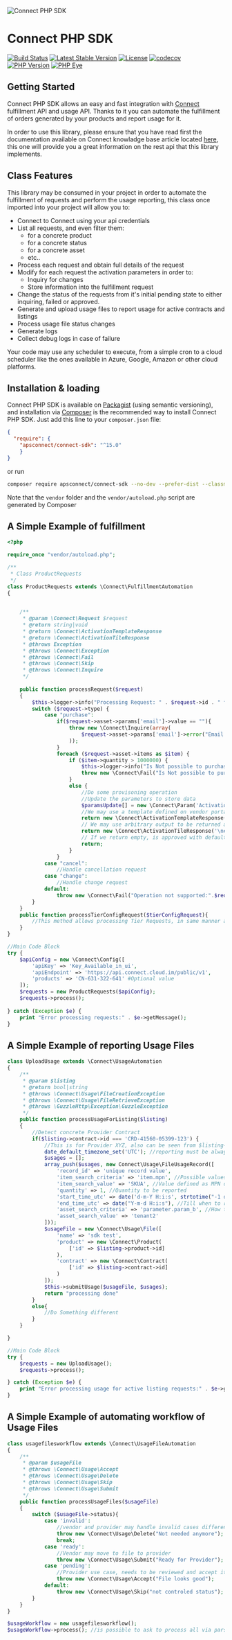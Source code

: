![Connect PHP SDK](./assets/connect-logo.png)

# Connect PHP SDK

[![Build Status](https://travis-ci.com/ingrammicro/connect-php-sdk.svg?branch=master)](https://travis-ci.com/ingrammicro/connect-php-sdk) [![Latest Stable Version](https://poser.pugx.org/apsconnect/connect-sdk/v/stable)](https://packagist.org/packages/apsconnect/connect-sdk) [![License](https://poser.pugx.org/apsconnect/connect-sdk/license)](https://packagist.org/packages/apsconnect/connect-sdk) [![codecov](https://codecov.io/gh/ingrammicro/connect-php-sdk/branch/master/graph/badge.svg)](https://codecov.io/gh/ingrammicro/connect-php-sdk)
[![PHP Version](https://img.shields.io/packagist/php-v/apsconnect/connect-sdk.svg?style=flat&branch=master)](https://packagist.org/packages/apsconnect/connect-sdk)
[![PHP Eye](https://img.shields.io/php-eye/apsconnect/connect-sdk.svg?style=flat&branch=master&label=PHP-Eye%20tested)](https://php-eye.com/package/apsconnect/connect-sdk)

## Getting Started
Connect PHP SDK allows an easy and fast integration with [Connect](http://connect.cloud.im/) fulfillment API and usage API. Thanks to it you can automate the fulfillment of orders generated by your products and report usage for it.

In order to use this library, please ensure that you have read first the documentation available on Connect knowladge base article located [here](http://help.vendor.connect.cloud.im/support/solutions/articles/43000030735-fulfillment-management-module), this one will provide you a great information on the rest api that this library implements.

## Class Features

This library may be consumed in your project in order to automate the fulfillment of requests and perform the usage reporting, this class once imported into your project will allow you to:

- Connect to Connect using your api credentials
- List all requests, and even filter them:
    - for a concrete product
    - for a concrete status
    - for a concrete asset
    - etc..
- Process each request and obtain full details of the request
- Modify for each request the activation parameters in order to:
    - Inquiry for changes
    - Store information into the fulfillment request
- Change the status of the requests from it's initial pending state to either inquiring, failed or approved.
- Generate and upload usage files to report usage for active contracts and listings
- Process usage file status changes
- Generate logs
- Collect debug logs in case of failure

Your code may use any scheduler to execute, from a simple cron to a cloud scheduler like the ones available in Azure, Google, Amazon or other cloud platforms.

## Installation & loading
Connect PHP SDK is available on [Packagist](https://packagist.org/packages/apsconnect/connect-sdk) (using semantic versioning), and installation via [Composer](https://getcomposer.org) is the recommended way to install Connect PHP SDK. Just add this line to your `composer.json` file:

```json
{
  "require": {
    "apsconnect/connect-sdk": "^15.0"
    }
}
```

or run

```sh
composer require apsconnect/connect-sdk --no-dev --prefer-dist --classmap-authoritative
```

Note that the `vendor` folder and the `vendor/autoload.php` script are generated by Composer

## A Simple Example of fulfillment

```php
<?php

require_once "vendor/autoload.php";

/**
 * Class ProductRequests
 */
class ProductRequests extends \Connect\FulfillmentAutomation
{
    

    /**
     * @param \Connect\Request $request
     * @return string|void
     * @return \Connect\ActivationTemplateResponse
     * @return \Connect\ActivationTileResponse  
     * @throws Exception
     * @throws \Connect\Exception
     * @throws \Connect\Fail
     * @throws \Connect\Skip
     * @throws \Connect\Inquire   
     */
    
    public function processRequest($request)
    {
        $this->logger->info("Processing Request: " . $request->id . " for asset: " . $request->asset->id);
        switch ($request->type) {
            case "purchase":
                if($request->asset->params['email']->value == ""){
                    throw new \Connect\Inquire(array(
                        $request->asset->params['email']->error("Email address has not been provided, please provide one")
                    ));
                }
                foreach ($request->asset->items as $item) {
                    if ($item->quantity > 1000000) {
                        $this->logger->info("Is Not possible to purchase product " . $item->id . " more than 1000000 time, requested: " . $item->quantity);
                        throw new \Connect\Fail("Is Not possible to purchase product " . $item->id . " more than 1000000 time, requested: " . $item->quantity);
                    }
                    else {
                        //Do some provisoning operation
                        //Update the parameters to store data
                        $paramsUpdate[] = new \Connect\Param('ActivationKey', 'somevalue');
                        //We may use a template defined on vendor portal as activation response, this will be what customer sees on panel
                        return new \Connect\ActivationTemplateResponse("TL-497-535-242");
                        // We may use arbitrary output to be returned as approval, this will be seen on customer panel. Please see that output must be in markup format
                        return new \Connect\ActivationTileResponse('\n# Welcome to Fallball!\n\nYes, you decided to have an account in our amazing service!\n\n');
                        // If we return empty, is approved with default message
                        return;
                    }
                }
            case "cancel":
                //Handle cancellation request
            case "change":
                //Handle change request
            default:
                throw new \Connect\Fail("Operation not supported:".$request->type);
        }
    }
    public function processTierConfigRequest($tierConfigRequest){
        //This method allows processing Tier Requests, in same manner as simple requests. Is requiered to be implemented since v15
    }
}

//Main Code Block
try {
    $apiConfig = new \Connect\Config([
        'apiKey' => 'Key_Available_in_ui',
        'apiEndpoint' => 'https://api.connect.cloud.im/public/v1',
        'products' => 'CN-631-322-641' #Optional value
    ]);
    $requests = new ProductRequests($apiConfig);
    $requests->process();
    
} catch (Exception $e) {
    print "Error processing requests:" . $e->getMessage();
}
```

## A Simple Example of reporting Usage Files

```php
class UploadUsage extends \Connect\UsageAutomation
{
    /**
     * @param $listing
     * @return bool|string
     * @throws \Connect\Usage\FileCreationException
     * @throws \Connect\Usage\FileRetrieveException
     * @throws \GuzzleHttp\Exception\GuzzleException
     */
    public function processUsageForListing($listing)
    {
        //Detect concrete Provider Contract
        if($listing->contract->id === 'CRD-41560-05399-123') {
            //This is for Provider XYZ, also can be seen from $listing->provider->id and parametrized further via marketplace available at $listing->marketplace->id
            date_default_timezone_set('UTC'); //reporting must be always based on UTC
            $usages = [];
            array_push($usages, new Connect\Usage\FileUsageRecord([
                'record_id' => 'unique record value',
                'item_search_criteria' => 'item.mpn', //Possible values are item.mpn or item.local_id
                'item_search_value' => 'SKUA', //Value defined as MPN on vendor portal
                'quantity' => 1, //Quantity to be reported
                'start_time_utc' => date('d-m-Y H:i:s', strtotime("-1 days")), //From when to report
                'end_time_utc' => date("Y-m-d H:i:s"), //Till when to report
                'asset_search_criteria' => 'parameter.param_b', //How to find the asset on Connect, typical use case is to use a parameter provided by vendor, in this case called param_b, additionally can be used asset.id in case you want to use Connect identifiers
                'asset_search_value' => 'tenant2'
            ]));
            $usageFile = new \Connect\Usage\File([
                'name' => 'sdk test',
                'product' => new \Connect\Product(
                    ['id' => $listing->product->id]
                ),
                'contract' => new \Connect\Contract(
                    ['id' => $listing->contract->id]
                )
            ]);
            $this->submitUsage($usageFile, $usages);
            return "processing done"
        }
        else{
            //Do Something different
        }
    }

}

//Main Code Block
try {
    $requests = new UploadUsage();
    $requests->process();

} catch (Exception $e) {
    print "Error processing usage for active listing requests:" . $e->getMessage();
}
```

## A Simple Example of automating workflow of Usage Files

```php
class usagefilesworkflow extends \Connect\UsageFileAutomation
{
    /**
     * @param $usageFile
     * @throws \Connect\Usage\Accept
     * @throws \Connect\Usage\Delete
     * @throws \Connect\Usage\Skip
     * @throws \Connect\Usage\Submit
     */
    public function processUsageFiles($usageFile)
    {
        switch ($usageFile->status){
            case 'invalid':
                //vendor and provider may handle invalid cases different, probably notifying their staff
                throw new \Connect\Usage\Delete("Not needed anymore");
                break;
            case 'ready':
                //Vendor may move to file to provider
                throw new \Connect\Usage\Submit("Ready for Provider");
            case 'pending':
                //Provider use case, needs to be reviewed and accept it
                throw new \Connect\Usage\Accept("File looks good");
            default:
                throw new \Connect\Usage\Skip("not controled status");
        }
    }
}

$usageWorkflow = new usagefilesworkflow();
$usageWorkflow->process(); //is possible to ask to process all via parsing true, only applicable for providers who automates own products
```
